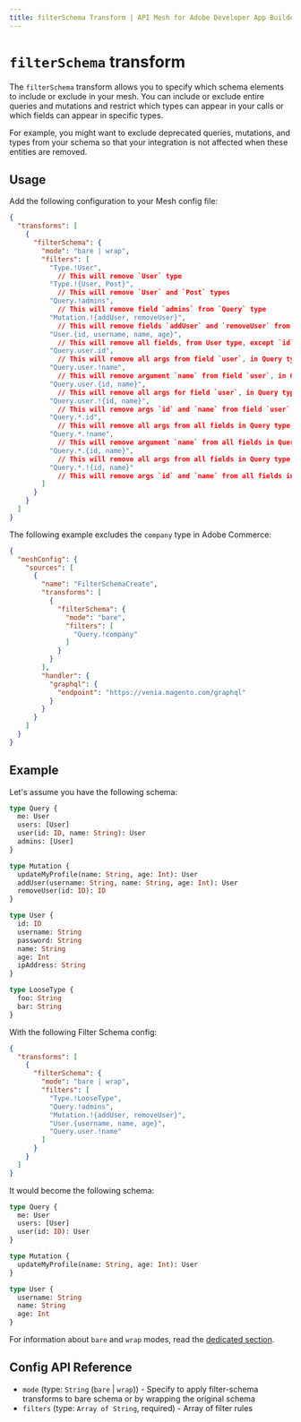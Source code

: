 ```yaml
---
title: filterSchema Transform | API Mesh for Adobe Developer App Builder
---
```


# `filterSchema` transform

The `filterSchema` transform allows you to specify which schema elements to include or exclude in your mesh.
You can include or exclude entire queries and mutations and restrict which types can appear in your calls or which fields can appear in specific types.

For example, you might want to exclude deprecated queries, mutations, and types from your schema so that your integration is not affected when these entities are removed.

## Usage

Add the following configuration to your Mesh config file:

```json
{
  "transforms": [
    {
      "filterSchema": {
        "mode": "bare | wrap",
        "filters": [
          "Type.!User",
            // This will remove `User` type
          "Type.!{User, Post}",
            // This will remove `User` and `Post` types
          "Query.!admins",
            // This will remove field `admins` from `Query` type
          "Mutation.!{addUser, removeUser}",
            // This will remove fields `addUser` and `removeUser` from `Mutation` type
          "User.{id, username, name, age}",
            // This will remove all fields, from User type, except `id`, `username`, `name` and `age`
          "Query.user.id",
            // This will remove all args from field `user`, in Query type, except `id` only
          "Query.user.!name",
            // This will remove argument `name` from field `user`, in Query type
          "Query.user.{id, name}",
            // This will remove all args for field `user`, in Query type, except `id` and `name`
          "Query.user.!{id, name}",
            // This will remove args `id` and `name` from field `user`, in Query type
          "Query.*.id",
            // This will remove all args from all fields in Query type, except `id` only
          "Query.*.!name",
            // This will remove argument `name` from all fields in Query type
          "Query.*.{id, name}",
            // This will remove all args from all fields in Query type, except `id` and `name`
          "Query.*.!{id, name}"
            // This will remove args `id` and `name` from all fields in Query type
        ]
      }
    }
  ]
}
```

The following example excludes the `company` type in Adobe Commerce:

```JSON
{
  "meshConfig": {
    "sources": [
      {
        "name": "FilterSchemaCreate",
        "transforms": [
          {
            "filterSchema": {
              "mode": "bare",
              "filters": [
                "Query.!company"
              ]
            }
          }
        ],
        "handler": {
          "graphql": {
            "endpoint": "https://venia.magento.com/graphql"
          }
        }
      }
    ]
  }
}
```

## Example

Let's assume you have the following schema:

```graphql
type Query {
  me: User
  users: [User]
  user(id: ID, name: String): User
  admins: [User]
}

type Mutation {
  updateMyProfile(name: String, age: Int): User
  addUser(username: String, name: String, age: Int): User
  removeUser(id: ID): ID
}

type User {
  id: ID
  username: String
  password: String
  name: String
  age: Int
  ipAddress: String
}

type LooseType {
  foo: String
  bar: String
}
```

With the following Filter Schema config:

```json
{
  "transforms": [
    {
      "filterSchema": {
        "mode": "bare | wrap",
        "filters": [
          "Type.!LooseType",
          "Query.!admins",
          "Mutation.!{addUser, removeUser}",
          "User.{username, name, age}",
          "Query.user.!name"
        ]
      }
    }
  ]
}
```

It would become the following schema:

```graphql
type Query {
  me: User
  users: [User]
  user(id: ID): User
}

type Mutation {
  updateMyProfile(name: String, age: Int): User
}

type User {
  username: String
  name: String
  age: Int
}
```

<InlineAlert variant="info" slots="text"/>

For information about `bare` and `wrap` modes, read the [dedicated section](index.md#two-different-modes).

## Config API Reference

-  `mode` (type: `String` (`bare` | `wrap`)) - Specify to apply filter-schema transforms to bare schema or by wrapping the original schema
-  `filters` (type: `Array of String`, required) - Array of filter rules
